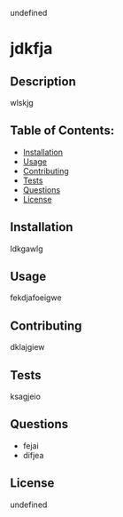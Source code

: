 undefined

# jdkfja

## Description
wlskjg

## Table of Contents:

* [Installation](#installation)
* [Usage](#usage)
* [Contributing](#contributing)
* [Tests](#tests)
* [Questions](#questions)
* [License](#license)

## Installation
ldkgawlg

## Usage
fekdjafoeigwe

## Contributing
dklajgiew

## Tests
ksagjeio

## Questions
* fejai
* difjea

## License
undefined

